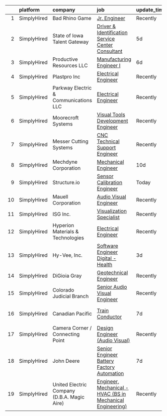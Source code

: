 

|    | platform    | company                                     | job                                                                                                                                                                    | update_time   | location                   |
|---:|:------------|:--------------------------------------------|:-----------------------------------------------------------------------------------------------------------------------------------------------------------------------|:--------------|:---------------------------|
|  1 | SimplyHired | Bad Rhino Game                              | [Jr. Engineer](https://www.simplyhired.com/job/ZqbhgwE955sTYP7hgYWABOr3SZ1uEM2M8UFAlbR06gWoQu34FnqJZA?q=visual+engineer)                                               | Recently      | Remote                     |
|  2 | SimplyHired | State of Iowa Talent Gateway                | [Driver & Identification Service Center Consultant](https://www.simplyhired.com/job/Xqn4Ozhq5lhC0nitNlvqRnlH4Q80DVlwnZc978Z8IQdeF2z97FHwEA?q=visual+engineer)          | 5d            | Des Moines, IA             |
|  3 | SimplyHired | Productive Resources LLC                    | [Manufacturing Engineer I](https://www.simplyhired.com/job/Lz1EeqdISCbtNG8jwohZpFjBd7K7xUsmdpL1HWXRtTleLcmBPXaWJg?q=visual+engineer)                                   | 6d            | Ankeny, IA                 |
|  4 | SimplyHired | Plastpro Inc                                | [Electrical Engineer](https://www.simplyhired.com/job/MvEPbPs2gH79JXAoRoztHuZkiwmH8PyPwjeDQfzBhlPn-i5X8PzWPQ?q=visual+engineer)                                        | Recently      | Ashtabula, OH              |
|  5 | SimplyHired | Parkway Electric & Communications LLC       | [Electrical Engineer](https://www.simplyhired.com/job/USKrkUPffAtlJQ8ie9ZRYx_3HZhBSMvg5QsoWenX0kv1iKFJrGvTnA?q=visual+engineer)                                        | Recently      | Holland, MI                |
|  6 | SimplyHired | Moorecroft Systems                          | [Visual Tools Development Engineer](https://www.simplyhired.com/job/r7dF0i8GkmIbk8YargSJhR7PWufY4SYzMAtpN78Nc5uIQ1aSM_OJDQ?q=visual+engineer)                          | Recently      | Remote                     |
|  7 | SimplyHired | Messer Cutting Systems                      | [CNC Technical Support Engineer](https://www.simplyhired.com/job/5ViXrngwszhZa4TLoNlgPOK1zXCaE74z6i7aUR_LB6S1xhbBDT7BdQ?q=visual+engineer)                             | Recently      | Menomonee Falls, WI        |
|  8 | SimplyHired | Mechdyne Corporation                        | [Mechanical Engineer](https://www.simplyhired.com/job/-PlUO2Jmp04Co-2BqiExXk_F6XdgV2dgDrEznKM8fc5pSWdjgh460w?q=visual+engineer)                                        | 10d           | Marshalltown, IA           |
|  9 | SimplyHired | Structure.io                                | [Sensor Calibration Engineer](https://www.simplyhired.com/job/w0SADN60MQrLi0cznL8zS_x6KjuhfbEVMekqS-L8dGjq8eg_Z9qECQ?q=visual+engineer)                                | Today         | Boulder, CO                |
| 10 | SimplyHired | Mauell Corporation                          | [Audio Visual Engineer](https://www.simplyhired.com/job/Ic-_99lorrLynvLMuJQtPYhwRQgVVzd7ZnOcWtOmMEhiveb4B7qRuQ?q=visual+engineer)                                      | Recently      | Dillsburg, PA              |
| 11 | SimplyHired | ISG Inc.                                    | [Visualization Specialist](https://www.simplyhired.com/job/7Ulg-MqBDBS13nIbmZ4U1PWUiECYw1X3tLn_zZ4NiMmO8zZWjDgF3A?q=visual+engineer)                                   | Recently      | Des Moines, IA +1 location |
| 12 | SimplyHired | Hyperion Materials & Technologies           | [Electrical Engineer](https://www.simplyhired.com/job/TgWC_CoYGImqfAk0i8x8AW-kL-PkqOqHHvwa1_abxtq1nCDqslj6kA?q=visual+engineer)                                        | Recently      | Columbus, OH               |
| 13 | SimplyHired | Hy-Vee, Inc.                                | [Software Engineer Digital - Health](https://www.simplyhired.com/job/k2OHSlMYnWd1AuPJyTlaSKT0xbeVlUInzF24hNd_cLysnWUk_2ZtLg?q=visual+engineer)                         | 3d            | Grimes, IA                 |
| 14 | SimplyHired | DiGioia Gray                                | [Geotechnical Engineer](https://www.simplyhired.com/job/0ULkxwt6RlJIgUkOm0erK33Df9ZYCMYjgFPK0V5jBjivjum255AonQ?q=visual+engineer)                                      | Recently      | Gilbert, AZ                |
| 15 | SimplyHired | Colorado Judicial Branch                    | [Senior Audio Visual Engineer](https://www.simplyhired.com/job/1CHuOCT5g2gFpsZkVqA2MO8WnP75VhKj4wVrEq4wR-O-uR4ITY-tQg?q=visual+engineer)                               | Recently      | Colorado                   |
| 16 | SimplyHired | Canadian Pacific                            | [Train Conductor](https://www.simplyhired.com/job/2k1TH_USm5O3AxskoCOWgupzkqPKXdFQItCnWz8wwU2LEb35QEHqog?q=visual+engineer)                                            | 7d            | Ottumwa, IA +9 locations   |
| 17 | SimplyHired | Camera Corner / Connecting Point            | [Design Engineer (Audio Visual)](https://www.simplyhired.com/job/msdKdDy9fOntVOysi6SHgg0FdRPcBjK_X6gm55oPkMYGqV5tOGCtXA?q=visual+engineer)                             | Recently      | Green Bay, WI              |
| 18 | SimplyHired | John Deere                                  | [Senior Engineer Battery Factory Automation](https://www.simplyhired.com/job/-YijHVKe4gKl32hPSB-LThiCHofECkXHnZHFzo2UdnfOEPcJVzqA1g?q=visual+engineer)                 | 7d            | Waterloo, IA               |
| 19 | SimplyHired | United Electric Company (D.B.A. Magic Aire) | [Engineer, Mechanical - HVAC (BS in Mechanical Engineering)](https://www.simplyhired.com/job/nukG6tmXB_cTxbAsroSbD4AAKN9HmAZnewbscGPZGrZ2mDHD_G7hmA?q=visual+engineer) | Recently      | Wichita Falls, TX          |